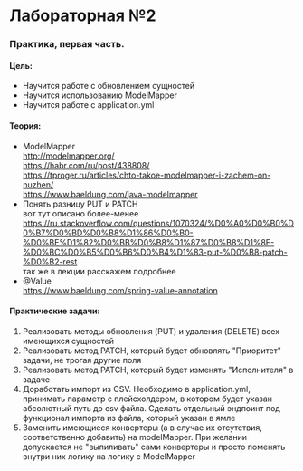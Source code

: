 # Лабораторная №2

### Практика, первая часть.

#### Цель:

- Научится работе с обновлением сущностей
- Научится использованию ModelMapper
- Научится работе с application.yml

#### Теория:

- ModelMapper       
  http://modelmapper.org/   
  https://habr.com/ru/post/438808/  
  https://tproger.ru/articles/chto-takoe-modelmapper-i-zachem-on-nuzhen/    
  https://www.baeldung.com/java-modelmapper 
- Понять разницу PUT и PATCH    
  вот тут описано более-менее https://ru.stackoverflow.com/questions/1070324/%D0%A0%D0%B0%D0%B7%D0%BD%D0%B8%D1%86%D0%B0-%D0%BE%D1%82%D0%BB%D0%B8%D1%87%D0%B8%D1%8F-%D0%BC%D0%B5%D0%B6%D0%B4%D1%83-put-%D0%B8-patch-%D0%B2-rest      
  так же в лекции расскажем подробнее
- @Value  
  https://www.baeldung.com/spring-value-annotation

#### Практические задачи:

1. Реализовать методы обновления (PUT) и удаления (DELETE) всех имеющихся сущностей
2. Реализовать метод PATCH, который будет обновлять "Приоритет" задачи, не трогая другие поля
3. Реализовать метод PATCH, который будет изменять "Исполнителя" в задаче
4. Доработать импорт из CSV. Необходимо в application.yml, принимать параметр с плейсхолдером,
   в котором будет указан абсолютный путь до csv файла. Сделать отдельный эндпоинт под функционал
   импорта из файла, который указан в ямле
5. Заменить имеющиеся конвертеры (а в случае их отсутствия, соответственно добавить) на modelMapper. При желании 
допускается не "выпиливать" сами конвертеры и просто поменять внутри них логику на логику с ModelMapper